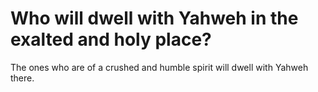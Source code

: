 # Who will dwell with Yahweh in the exalted and holy place?

The ones who are of a crushed and humble spirit will dwell with Yahweh there.
